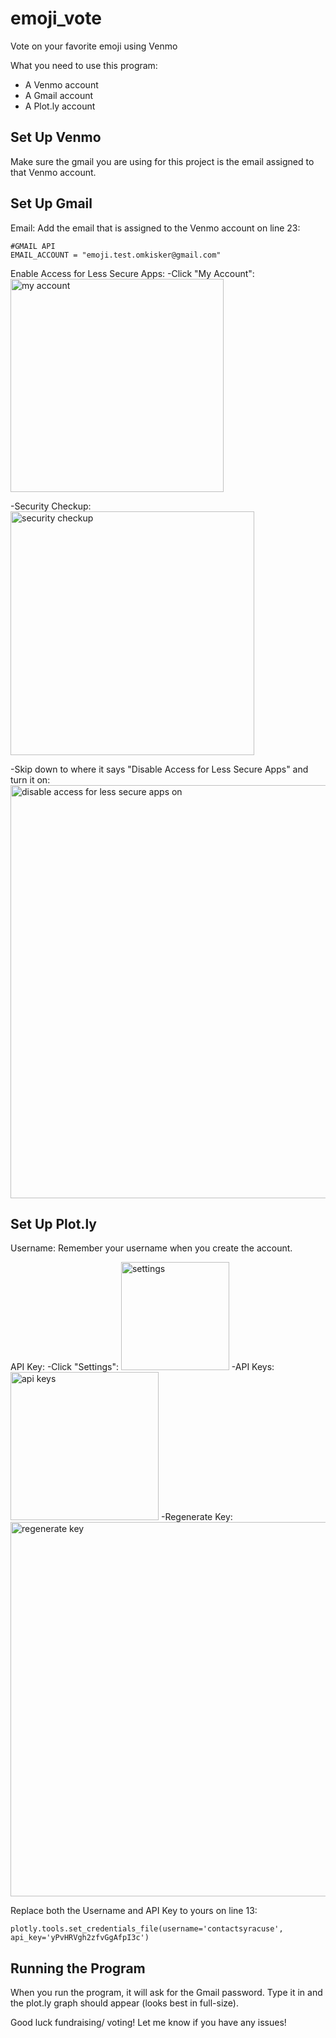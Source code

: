 # emoji_vote
Vote on your favorite emoji using Venmo

What you need to use this program:
- A Venmo account
- A Gmail account
- A Plot.ly account

## Set Up Venmo

Make sure the gmail you are using for this project is the email assigned to that Venmo account.

## Set Up Gmail

Email:
Add the email that is assigned to the Venmo account on line 23:
```
#GMAIL API                            
EMAIL_ACCOUNT = "emoji.test.omkisker@gmail.com"
```

Enable Access for Less Secure Apps:
-Click "My Account":
<img width="341" alt="my account" src="https://cloud.githubusercontent.com/assets/25387083/25189691/e585c380-24f7-11e7-8f8a-3aac564a7fd6.png">

-Security Checkup:
<img width="390" alt="security checkup" src="https://cloud.githubusercontent.com/assets/25387083/25189699/ec9ff6ae-24f7-11e7-9bb0-a7854b991ca8.png">

-Skip down to where it says "Disable Access for Less Secure Apps" and turn it on:
<img width="661" alt="disable access for less secure apps on" src="https://cloud.githubusercontent.com/assets/25387083/25189704/f0de54fe-24f7-11e7-8bd6-de60c8d17123.png">

## Set Up Plot.ly

Username:
Remember your username when you create the account.

API Key:
-Click "Settings":
<img width="173" alt="settings" src="https://cloud.githubusercontent.com/assets/25387083/25190113/4119f7d8-24f9-11e7-85f2-9a56b925adae.png">
-API Keys:
<img width="237" alt="api keys" src="https://cloud.githubusercontent.com/assets/25387083/25190119/46486ad2-24f9-11e7-9e14-8692ac7b22e4.png">
-Regenerate Key:
<img width="599" alt="regenerate key" src="https://cloud.githubusercontent.com/assets/25387083/25190125/4a3af740-24f9-11e7-9a18-a22906cdf196.png">

Replace both the Username and API Key to yours on line 13:
```
plotly.tools.set_credentials_file(username='contactsyracuse', api_key='yPvHRVgh2zfvGgAfpI3c')
```

## Running the Program

When you run the program, it will ask for the Gmail password. Type it in and the plot.ly graph should appear (looks best in full-size).

Good luck fundraising/ voting! Let me know if you have any issues!